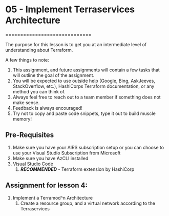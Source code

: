# 05 - Implement Terraservices Architecture
=============================

The purpose for this lesson is to get you at an intermediate level of understanding about Terraform. 

A few things to note:
1. This assignment, and future assignments will contain a few tasks that will outline the goal of the assignment.
2. You will be expected to use outside help (Google, Bing, AskJeeves, StackOverflow, etc.), HashiCorps Terraform documentation, or any method you can think of.
3. Always feel free to reach out to a team member if something does not make sense.
4. Feedback is always encouraged!
5. Try not to copy and paste code snippets, type it out to build muscle memory!

## Pre-Requisites
1. Make sure you have your AIRS subscription setup or you can choose to use your Visual Studio Subscription from Microsoft
2. Make sure you have AzCLI installed
3. Visual Studio Code
   1. ***RECOMMENDED*** - Terraform extension by HashiCorp

## Assignment for lesson 4:
1. Implement a Terramod^n Architecture
   1. Create a resource group, and a virtual network according to the Terraservices